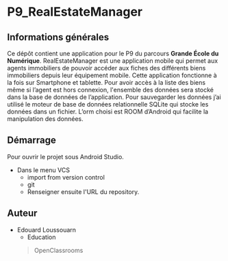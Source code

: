 # P9_RealEstateManager

## Informations générales
Ce dépôt contient une application pour le P9 du parcours **Grande École du Numérique**.
RealEstateManager est une application mobile qui permet aux agents immobiliers de pouvoir accéder aux fiches des différents biens immobiliers depuis leur équipement mobile.
Cette application fonctionne à la fois sur Smartphone et tablette. Pour avoir accès à la liste des biens même si l’agent est hors connexion, 
l'ensemble des données sera stocké dans la base de données de l’application. Pour sauvegarder les données j’ai utilisé le moteur  de base de données relationnelle SQLite qui stocke les données dans un fichier. 
L’orm choisi est ROOM d’Android qui facilite la manipulation des données.



## Démarrage
Pour ouvrir le projet sous Android Studio.
* Dans le menu VCS
  * import from version control 
  * git 
  * Renseigner ensuite l'URL du repository.

## Auteur
* Edouard Loussouarn
  * Education
  > OpenClassrooms
